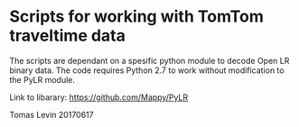 # Scripts for working with TomTom traveltime data

The scripts are dependant on a spesific python module to decode Open LR binary data.
The code requires Python 2.7 to work without modification to the PyLR module.

Link to libarary: https://github.com/Mappy/PyLR

Tomas Levin 20170617 

